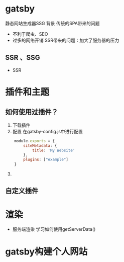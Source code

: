 # gatsby
静态网站生成器SSG
背景
传统的SPA带来的问题
- 不利于爬虫、SEO
- 过多的网络开销
SSR带来的问题：加大了服务器的压力
## SSR 、SSG
- SSR
# 插件和主题
## 如何使用过插件？
1. 下载插件
2. 配置
在gatsby-config.js中进行配置
```javascript
    module.exports = {
        siteMetadata: {
            title: 'My Website'
        },
        plugins: ["example"]
    }
```

3. 
## 自定义插件

# 渲染
- 服务端渲染
    学习如何使用getServerData()

# gatsby构建个人网站
